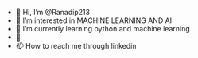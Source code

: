 - 👋 Hi, I’m @Ranadip213
- 👀 I’m interested in MACHINE LEARNING AND AI
- 🌱 I’m currently learning python and machine learning
- 💞️ 
- 📫 How to reach me through linkedin

<!---
Ranadip213/Ranadip213 is a ✨ special ✨ repository because its `README.md` (this file) appears on your GitHub profile.
You can click the Preview link to take a look at your changes.
--->
